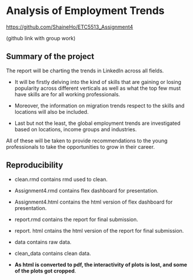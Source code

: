 # Analysis of Employment Trends

https://github.com/ShaineHo/ETC5513_Assignment4

(github link with group work)

## Summary of the project

The report will be charting the trends in LinkedIn across all fields.

- It will be firstly delving into the kind of skills that are gaining or losing popularity across different verticals as well as what the top few must have skills are for all working professionals. 

- Moreover, the information on migration trends respect to the skills and locations will also be included.

- Last but not the least, the global employment trends are investigated based on locations, income groups and industries.

All of these will be taken to provide recommendations to the young professionals to take the opportunities to grow in their career.


## Reproducibility

- clean.rmd contains rmd used to clean.

- Assignment4.rmd contains flex dashboard for presentation.

- Assignment4.html contains the html version of flex dashboard for presentation.

- report.rmd contains the report for final submission.

- report. html cntains the html version of the report for final submission.

- data contains raw data.

- clean_data contains clean data.

- **As html is converted to pdf, the interactivity of plots is lost, and some of the plots got cropped**.